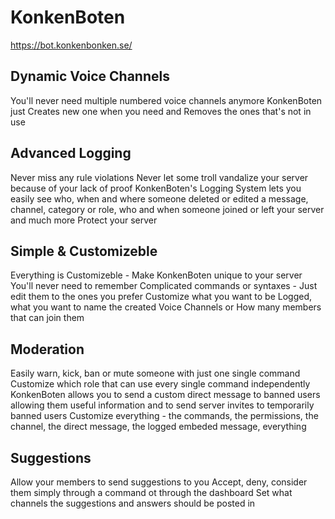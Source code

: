 # KonkenBoten

https://bot.konkenbonken.se/

## Dynamic Voice Channels

You'll never need multiple numbered voice channels anymore
KonkenBoten just Creates new one when you need and Removes the ones that's not in use

## Advanced Logging

Never miss any rule violations
Never let some troll vandalize your server because of your lack of proof
KonkenBoten's Logging System lets you easily see who, when and where someone deleted or edited a message, channel, category or role, who and when someone joined or left your server and much more
Protect your server

## Simple & Customizeble

Everything is Customizeble - Make KonkenBoten unique to your server
You'll never need to remember Complicated commands or syntaxes - Just edit them to the ones you prefer
Customize what you want to be Logged, what you want to name the created Voice Channels or How many members that can join them

## Moderation

Easily warn, kick, ban or mute someone with just one single command
Customize which role that can use every single command independently
KonkenBoten allows you to send a custom direct message to banned users allowing them useful information and to send server invites to temporarily banned users
Customize everything - the commands, the permissions, the channel, the direct message, the logged embeded message, everything

## Suggestions

Allow your members to send suggestions to you
Accept, deny, consider them simply through a command ot through the dashboard
Set what channels the suggestions and answers should be posted in
